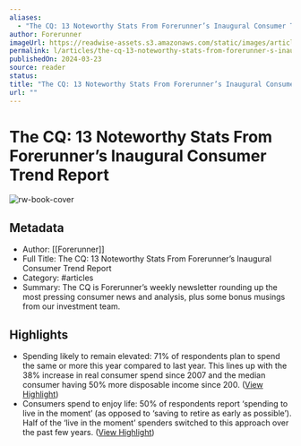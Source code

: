 ```yaml
---
aliases:
  - "The CQ: 13 Noteworthy Stats From Forerunner’s Inaugural Consumer Trend Report"
author: Forerunner
imageUrl: https://readwise-assets.s3.amazonaws.com/static/images/article4.6bc1851654a0.png
permalink: l/articles/the-cq-13-noteworthy-stats-from-forerunner-s-inaugural-consumer-trend-report
publishedOn: 2024-03-23
source: reader
status: 
title: "The CQ: 13 Noteworthy Stats From Forerunner’s Inaugural Consumer Trend Report"
url: ""
---
```

# The CQ: 13 Noteworthy Stats From Forerunner’s Inaugural Consumer Trend Report

![rw-book-cover](https://readwise-assets.s3.amazonaws.com/static/images/article4.6bc1851654a0.png)

## Metadata

- Author: [[Forerunner]]
- Full Title: The CQ: 13 Noteworthy Stats From Forerunner’s Inaugural Consumer Trend Report
- Category: #articles
- Summary: The CQ is Forerunner’s weekly newsletter rounding up the most pressing consumer news and analysis, plus some bonus musings from our investment team.

## Highlights

- Spending likely to remain elevated: 71% of respondents plan to spend the same or more this year compared to last year. This lines up with the 38% increase in real consumer spend since 2007 and the median consumer having 50% more disposable income since 200. ([View Highlight](https://read.readwise.io/read/01hstp9tfprp08t816mcxth5fr))
- Consumers spend to enjoy life: 50% of respondents report ‘spending to live in the moment’ (as opposed to ‘saving to retire as early as possible’). Half of the ‘live in the moment’ spenders switched to this approach over the past few years. ([View Highlight](https://read.readwise.io/read/01hstp9psqmfyz51yv0c2cmm38))
